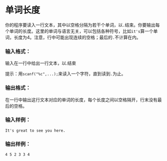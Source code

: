 # 单词长度
你的程序要读入一行文本，其中以空格分隔为若干个单词，以`.`结束。你要输出每个单词的长度。这里的单词与语言无关，可以包括各种符号，比如`it's`算一个单词，长度为4。注意，行中可能出现连续的空格；最后的`.`不计算在内。

### 输入格式：
输入在一行中给出一行文本，以.结束

提示：用`scanf("%c",...);`来读入一个字符，直到读到`.`为止。

### 输出格式：
在一行中输出这行文本对应的单词的长度，每个长度之间以空格隔开，行末没有最后的空格。

### 输入样例：
```
It's great to see you here.
```
### 输出样例：
```
4 5 2 3 3 4
```